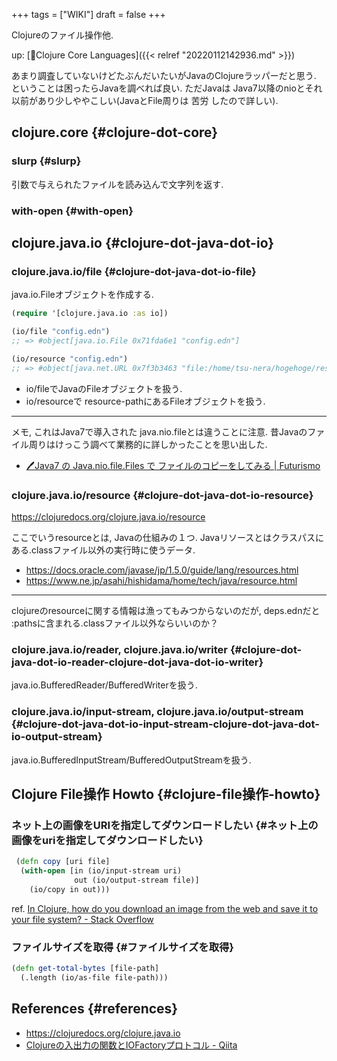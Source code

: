 +++
tags = ["WIKI"]
draft = false
+++

Clojureのファイル操作他.

up: [📂Clojure Core Languages]({{< relref "20220112142936.md" >}})

あまり調査していないけどたぶんだいたいがJavaのClojureラッパーだと思う. ということは困ったらJavaを調べれば良い. ただJavaは Java7以降のnioとそれ以前があり少しややこしい(JavaとFile周りは 苦労 したので詳しい).


## clojure.core {#clojure-dot-core}


### slurp {#slurp}

引数で与えられたファイルを読み込んで文字列を返す.


### with-open {#with-open}


## clojure.java.io {#clojure-dot-java-dot-io}


### clojure.java.io/file {#clojure-dot-java-dot-io-file}

java.io.Fileオブジェクトを作成する.

```clojure
(require '[clojure.java.io :as io])

(io/file "config.edn")
;; => #object[java.io.File 0x71fda6e1 "config.edn"]

(io/resource "config.edn")
;; => #object[java.net.URL 0x7f3b3463 "file:/home/tsu-nera/hogehoge/resources/config.edn"]
```

-   io/fileでJavaのFileオブジェクトを扱う.
-   io/resourceで resource-pathにあるFileオブジェクトを扱う.

---

メモ, これはJava7で導入された java.nio.fileとは違うことに注意.
昔Javaのファイル周りはけっこう調べて業務的に詳しかったことを思い出した.

-   [🖊Java7 の Java.nio.file.Files で ファイルのコピーをしてみる | Futurismo](https://futurismo.biz/archives/2976/)


### clojure.java.io/resource {#clojure-dot-java-dot-io-resource}

<https://clojuredocs.org/clojure.java.io/resource>

ここでいうresourceとは, Javaの仕組みの１つ.
Javaリソースとはクラスパスにある.classファイル以外の実行時に使うデータ.

-   <https://docs.oracle.com/javase/jp/1.5.0/guide/lang/resources.html>
-   <https://www.ne.jp/asahi/hishidama/home/tech/java/resource.html>

---

clojureのresourceに関する情報は漁ってもみつからないのだが,
deps.ednだと :pathsに含まれる.classファイル以外ならいいのか？


### clojure.java.io/reader, clojure.java.io/writer {#clojure-dot-java-dot-io-reader-clojure-dot-java-dot-io-writer}

java.io.BufferedReader/BufferedWriterを扱う.


### clojure.java.io/input-stream, clojure.java.io/output-stream {#clojure-dot-java-dot-io-input-stream-clojure-dot-java-dot-io-output-stream}

java.io.BufferedInputStream/BufferedOutputStreamを扱う.


## Clojure File操作 Howto {#clojure-file操作-howto}


### ネット上の画像をURIを指定してダウンロードしたい {#ネット上の画像をuriを指定してダウンロードしたい}

```clojure
 (defn copy [uri file]
  (with-open [in (io/input-stream uri)
              out (io/output-stream file)]
    (io/copy in out)))
```

ref. [In Clojure, how do you download an image from the web and save it to your file system? - Stack Overflow](https://stackoverflow.com/questions/15628682/in-clojure-how-do-you-download-an-image-from-the-web-and-save-it-to-your-file-s)


### ファイルサイズを取得 {#ファイルサイズを取得}

```clojure
(defn get-total-bytes [file-path]
  (.length (io/as-file file-path)))
```


## References {#references}

-   <https://clojuredocs.org/clojure.java.io>
-   [Clojureの入出力の関数とIOFactoryプロトコル - Qiita](https://qiita.com/hatappo/items/e292bd2132a89cfd6761)
